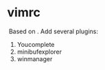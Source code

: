 # vimrc

​	Based on [](https://github.com/amix/vimrc). Add several plugins:

1. Youcomplete
2. minibufexplorer
3. winmanager